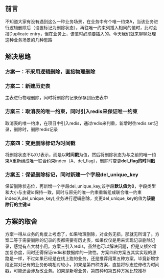 ## 前言

不知道大家有没有遇到这么一种业务场景，在业务中有个唯一约束A，当该业务进行逻辑删除后（设置标记为删除状态），再往唯一约束列插入相同的值时，此时会报Duplicate entry，但在业务上，该值时必须要插入的。今天我们就来聊聊处理这种业务场景的几种思路

## 解决思路

### 方案一：不采用逻辑删除，直接物理删除

### 方案二：新建历史表

主表进行物理删除，同时将删除的记录保存到历史表中

### 方案三：取消表的唯一约束，同时引入redis来保证唯一约束

取消表的唯一约束，在项目中引入redis，通过redis来判重，新增时往redis set记录，删除时，删除redis记录

### 方案四：变更删除标记为时间戳

将删除状态不以0,1表示，而是以**时间戳**为值，然后将删除状态为与之前的唯一约束A重新组成唯一联合约束index（A、del_flag），删除时变更**del_flag的时间戳**

### 方案五：保留删除标记，同时新建一个字段del_unique_key

保留删除状态位，再新增一个字段del_unique_key,该字段**默认值为0**，字段类型和大小与主键id保持一致，同时与原先的唯一约束重新组成联合唯一约束index(A,del_unique_key),业务进行逻辑删除，变更del_unique_key的值为**该删除行的主键id**

## 方案的取舍

方案一得从业务的角度上考虑了，如果物理删除，对业务无损，那就无所谓了。方案二等于需要删除的记录的表都需要有历史表，如果仅仅是用来实现记录删除记录，感觉有点大材小用。方案三引入redis，虽然也可以解决问题，但是又额外增加复杂度，同时还得保证redis和数据库的一致性。方案四和方案五其实实现的思路是一样，不过如果已经是在线上跑的业务，还是推荐用第五种方案，毕竟新增字段正常对已有的业务影响相对较小，如果是第四种方案，直接将标志位修改为时间戳，可能还会涉及改业务。如果是新增业务，第四种和第五种方案比较推荐